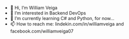 - 👋 Hi, I’m William Veiga 
- 👀 I’m interested in Backend DevOps
- 🌱 I’m currently learning C# and Python, for now...
- 📫 How to reach me:
lindekin.com/in/williamveiga and 
facebook.com/williamveiga07



